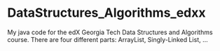 # DataStructures_Algorithms_edxx

My java code for the edX Georgia Tech Data Structures and Algorithms course. There are four different parts: ArrayList, Singly-Linked List, ...

